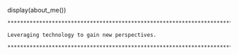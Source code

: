 display(about\_me())


    *****************************************************************************************************************************************************************************************************************************
    
    Leveraging technology to gain new perspectives.
     
    *****************************************************************************************************************************************************************************************************************************
